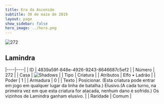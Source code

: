 ```yaml
---
title: Era da Ascensão
subtitle: 30 de maio de 2019
layout: page
show_sidebar: false
hero_image: ../hero.png
---
```


![272](https://cdn.keyforgegame.com/media/card_front/pt/435_272_G9W3RC36VPPH_pt.png)

## Lamindra

|----|----|
| ID | 4839a59f-848e-4926-9243-8646687c5ef2 |
| Número | 272 |
| Casa | ![Shadows](https://archonarcana.com/images/thumb/e/ee/Shadows.png/22px-Shadows.png "Sombras") |
| Tipo | Criatura |
| Atributos | Elfo • Ladrão |
| Poder | 1 |
| Armadura | 0 |
| Texto | Posicionar. (Esta criatura pode entrar em  jogo em qualquer lugar da linha de batalha.) Elusivo.(A cada turno, na primeira vez  em que esta criatura for atacada, nenhum dano é sofrido.) Os vizinhos de Lamindra ganham elusivo. |
| Raridade | Comum |
